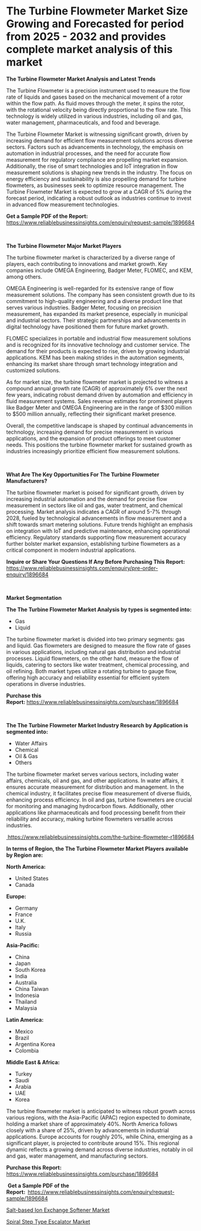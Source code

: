 <p><h1>The Turbine Flowmeter Market Size Growing and Forecasted for period from 2025 - 2032 and provides complete market analysis of this market</h1></p><p><strong>The Turbine Flowmeter Market Analysis and Latest Trends</strong></p>
<p><p>The Turbine Flowmeter is a precision instrument used to measure the flow rate of liquids and gases based on the mechanical movement of a rotor within the flow path. As fluid moves through the meter, it spins the rotor, with the rotational velocity being directly proportional to the flow rate. This technology is widely utilized in various industries, including oil and gas, water management, pharmaceuticals, and food and beverage.</p><p>The Turbine Flowmeter Market is witnessing significant growth, driven by increasing demand for efficient flow measurement solutions across diverse sectors. Factors such as advancements in technology, the emphasis on automation in industrial processes, and the need for accurate flow measurement for regulatory compliance are propelling market expansion. Additionally, the rise of smart technologies and IoT integration in flow measurement solutions is shaping new trends in the industry. The focus on energy efficiency and sustainability is also propelling demand for turbine flowmeters, as businesses seek to optimize resource management. The Turbine Flowmeter Market is expected to grow at a CAGR of 5% during the forecast period, indicating a robust outlook as industries continue to invest in advanced flow measurement technologies.</p></p>
<p><strong>Get a Sample PDF of the Report:&nbsp;</strong> <a href="https://www.reliablebusinessinsights.com/enquiry/request-sample/1896684?utm_campaign=101&utm_medium=2&utm_source=Github&utm_content=ia&utm_term=01032025&utm_id=the-turbine-flowmeter">https://www.reliablebusinessinsights.com/enquiry/request-sample/1896684</a></p>
<p>&nbsp;</p>
<p><strong>The Turbine Flowmeter Major Market Players</strong></p>
<p><p>The turbine flowmeter market is characterized by a diverse range of players, each contributing to innovations and market growth. Key companies include OMEGA Engineering, Badger Meter, FLOMEC, and KEM, among others.</p><p>OMEGA Engineering is well-regarded for its extensive range of flow measurement solutions. The company has seen consistent growth due to its commitment to high-quality engineering and a diverse product line that serves various industries. Badger Meter, focusing on precision measurement, has expanded its market presence, especially in municipal and industrial sectors. Their strategic partnerships and advancements in digital technology have positioned them for future market growth.</p><p>FLOMEC specializes in portable and industrial flow measurement solutions and is recognized for its innovative technology and customer service. The demand for their products is expected to rise, driven by growing industrial applications. KEM has been making strides in the automation segments, enhancing its market share through smart technology integration and customized solutions.</p><p>As for market size, the turbine flowmeter market is projected to witness a compound annual growth rate (CAGR) of approximately 6% over the next few years, indicating robust demand driven by automation and efficiency in fluid measurement systems. Sales revenue estimates for prominent players like Badger Meter and OMEGA Engineering are in the range of $300 million to $500 million annually, reflecting their significant market presence.</p><p>Overall, the competitive landscape is shaped by continual advancements in technology, increasing demand for precise measurement in various applications, and the expansion of product offerings to meet customer needs. This positions the turbine flowmeter market for sustained growth as industries increasingly prioritize efficient flow measurement solutions.</p></p>
<p>&nbsp;</p>
<p><strong>What Are The Key Opportunities For The Turbine Flowmeter Manufacturers?</strong></p>
<p><p>The turbine flowmeter market is poised for significant growth, driven by increasing industrial automation and the demand for precise flow measurement in sectors like oil and gas, water treatment, and chemical processing. Market analysis indicates a CAGR of around 5-7% through 2028, fueled by technological advancements in flow measurement and a shift towards smart metering solutions. Future trends highlight an emphasis on integration with IoT and predictive maintenance, enhancing operational efficiency. Regulatory standards supporting flow measurement accuracy further bolster market expansion, establishing turbine flowmeters as a critical component in modern industrial applications.</p></p>
<p><strong>Inquire or Share Your Questions If Any Before Purchasing This Report:</strong> <a href="https://www.reliablebusinessinsights.com/enquiry/pre-order-enquiry/1896684?utm_campaign=101&utm_medium=2&utm_source=Github&utm_content=ia&utm_term=01032025&utm_id=the-turbine-flowmeter">https://www.reliablebusinessinsights.com/enquiry/pre-order-enquiry/1896684</a></p>
<p>&nbsp;</p>
<p><strong>Market Segmentation</strong></p>
<p><strong>The The Turbine Flowmeter Market Analysis by types is segmented into:</strong></p>
<p><ul><li>Gas</li><li>Liquid</li></ul></p>
<p><p>The turbine flowmeter market is divided into two primary segments: gas and liquid. Gas flowmeters are designed to measure the flow rate of gases in various applications, including natural gas distribution and industrial processes. Liquid flowmeters, on the other hand, measure the flow of liquids, catering to sectors like water treatment, chemical processing, and oil refining. Both market types utilize a rotating turbine to gauge flow, offering high accuracy and reliability essential for efficient system operations in diverse industries.</p></p>
<p><strong>Purchase this Report:&nbsp;</strong><a href="https://www.reliablebusinessinsights.com/purchase/1896684?utm_campaign=101&utm_medium=2&utm_source=Github&utm_content=ia&utm_term=01032025&utm_id=the-turbine-flowmeter">https://www.reliablebusinessinsights.com/purchase/1896684</a></p>
<p>&nbsp;</p>
<p><strong>The The Turbine Flowmeter Market Industry Research by Application is segmented into:</strong></p>
<p><ul><li>Water Affairs</li><li>Chemical</li><li>Oil & Gas</li><li>Others</li></ul></p>
<p><p>The turbine flowmeter market serves various sectors, including water affairs, chemicals, oil and gas, and other applications. In water affairs, it ensures accurate measurement for distribution and management. In the chemical industry, it facilitates precise flow measurement of diverse fluids, enhancing process efficiency. In oil and gas, turbine flowmeters are crucial for monitoring and managing hydrocarbon flows. Additionally, other applications like pharmaceuticals and food processing benefit from their reliability and accuracy, making turbine flowmeters versatile across industries.</p></p>
<p><a href="https://www.reliablebusinessinsights.com/the-turbine-flowmeter-r1896684?utm_campaign=101&utm_medium=2&utm_source=Github&utm_content=ia&utm_term=01032025&utm_id=the-turbine-flowmeter">&nbsp;https://www.reliablebusinessinsights.com/the-turbine-flowmeter-r1896684</a></p>
<p><strong>In terms of Region, the The Turbine Flowmeter Market Players available by Region are:</strong></p>
<p>
    <p> <strong> North America: </strong>
        <ul>
            <li>United States</li>
            <li>Canada</li>
        </ul>
        </p> 
    <p> <strong> Europe: </strong>
        <ul>
            <li>Germany</li>
            <li>France</li>
            <li>U.K.</li>
            <li>Italy</li>
            <li>Russia</li>
        </ul>
        </p> 
    <p> <strong> Asia-Pacific: </strong>
        <ul>
            <li>China</li>
            <li>Japan</li>
            <li>South Korea</li>
            <li>India</li>
            <li>Australia</li>
            <li>China Taiwan</li>
            <li>Indonesia</li>
            <li>Thailand</li>
            <li>Malaysia</li>
        </ul>
        </p> 
    <p> <strong> Latin America: </strong>
        <ul>
            <li>Mexico</li>
            <li>Brazil</li>
            <li>Argentina Korea</li>
            <li>Colombia</li>
        </ul>
        </p> 
    <p> <strong> Middle East & Africa: </strong>
        <ul>
            <li>Turkey</li>
            <li>Saudi</li>
            <li>Arabia</li>
            <li>UAE</li>
            <li>Korea</li>
        </ul>
    </p>
    </p>
<p><p>The turbine flowmeter market is anticipated to witness robust growth across various regions, with the Asia-Pacific (APAC) region expected to dominate, holding a market share of approximately 40%. North America follows closely with a share of 25%, driven by advancements in industrial applications. Europe accounts for roughly 20%, while China, emerging as a significant player, is projected to contribute around 15%. This regional dynamic reflects a growing demand across diverse industries, notably in oil and gas, water management, and manufacturing sectors.</p></p>
<p><strong>Purchase this Report: </strong><a href="https://www.reliablebusinessinsights.com/purchase/1896684?utm_campaign=101&utm_medium=2&utm_source=Github&utm_content=ia&utm_term=01032025&utm_id=the-turbine-flowmeter">https://www.reliablebusinessinsights.com/purchase/1896684</a></p>
<p>&nbsp;<strong>Get a Sample PDF of the Report:&nbsp;&nbsp;</strong><a href="https://www.reliablebusinessinsights.com/enquiry/request-sample/1896684?utm_campaign=101&utm_medium=2&utm_source=Github&utm_content=ia&utm_term=01032025&utm_id=the-turbine-flowmeter">https://www.reliablebusinessinsights.com/enquiry/request-sample/1896684</a></p>
<p><strong></strong></p>
<p><p><a href="https://github.com/kimanyuzuga/Market-Research-Report-List-1/blob/main/salt-based-ion-exchange-softener-market.md?utm_campaign=101&utm_medium=2&utm_source=Github&utm_content=ia&utm_term=01032025&utm_id=the-turbine-flowmeter">Salt-based Ion Exchange Softener Market</a></p><p><a href="https://github.com/lalkobrinarb/Market-Research-Report-List-1/blob/main/spiral-step-type-escalator-market.md?utm_campaign=101&utm_medium=2&utm_source=Github&utm_content=ia&utm_term=01032025&utm_id=the-turbine-flowmeter">Spiral Step Type Escalator Market</a></p></p>